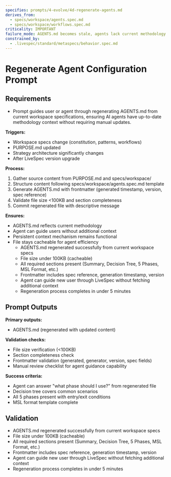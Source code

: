 ```yaml
---
specifies: prompts/4-evolve/4d-regenerate-agents.md
derives_from:
  - specs/workspace/agents.spec.md
  - specs/workspace/workflows.spec.md
criticality: IMPORTANT
failure_mode: AGENTS.md becomes stale, agents lack current methodology context, users must repeatedly explain LiveSpec process
constrained_by:
  - .livespec/standard/metaspecs/behavior.spec.md
---
```


# Regenerate Agent Configuration Prompt

## Requirements
- Prompt guides user or agent through regenerating AGENTS.md from current workspace specifications, ensuring AI agents have up-to-date methodology context without requiring manual updates.

**Triggers:**
- Workspace specs change (constitution, patterns, workflows)
- PURPOSE.md updated
- Strategy architecture significantly changes
- After LiveSpec version upgrade

**Process:**
1. Gather source content from PURPOSE.md and specs/workspace/
2. Structure content following specs/workspace/agents.spec.md template
3. Generate AGENTS.md with frontmatter (generated timestamp, version, spec reference)
4. Validate file size <100KB and section completeness
5. Commit regenerated file with descriptive message

**Ensures:**
- AGENTS.md reflects current methodology
- Agent can guide users without additional context
- Persistent context mechanism remains functional
- File stays cacheable for agent efficiency
  - AGENTS.md regenerated successfully from current workspace specs
  - File size under 100KB (cacheable)
  - All required sections present (Summary, Decision Tree, 5 Phases, MSL Format, etc.)
  - Frontmatter includes spec reference, generation timestamp, version
  - Agent can guide new user through LiveSpec without fetching additional context
  - Regeneration process completes in under 5 minutes

## Prompt Outputs

**Primary outputs:**
- AGENTS.md (regenerated with updated content)

**Validation checks:**
- File size verification (<100KB)
- Section completeness check
- Frontmatter validation (generated, generator, version, spec fields)
- Manual review checklist for agent guidance capability

**Success criteria:**
- Agent can answer "what phase should I use?" from regenerated file
- Decision tree covers common scenarios
- All 5 phases present with entry/exit conditions
- MSL format template complete

## Validation

- AGENTS.md regenerated successfully from current workspace specs
- File size under 100KB (cacheable)
- All required sections present (Summary, Decision Tree, 5 Phases, MSL Format, etc.)
- Frontmatter includes spec reference, generation timestamp, version
- Agent can guide new user through LiveSpec without fetching additional context
- Regeneration process completes in under 5 minutes
